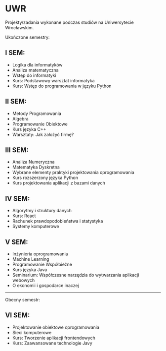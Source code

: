 # UWR
Projekty/zadania wykonane podczas studiów na Uniwersytecie Wrocławskim.

Ukończone semestry:

## **I SEM**:
- Logika dla informatyków
- Analiza matematyczna
- Wstęp do informatyki
- Kurs: Podstawowy warsztat informatyka
- Kurs: Wstęp do programowania w języku Python
  
## **II SEM**:
- Metody Programowania
- Algebra
- Programowanie Obiektowe
- Kurs języka C++
- Warsztaty: Jak założyć firmę?

## **III SEM**:
- Analiza Numeryczna
- Matematyka Dyskretna
- Wybrane elementy praktyki projektowania oprogramowania
- Kurs rozszerzony języka Python
- Kurs projektowania aplikacji z bazami danych

## **IV SEM**:
- Algorytmy i struktury danych
- Kurs: React
- Rachunek prawdopodobieństwa i statystyka
- Systemy komputerowe

## **V SEM**:
- Inżynieria oprogramowania
- Machine Learning
- Programowanie Współbieżne
- Kurs języka Java
- Seminarium: Współczesne narzędzia do wytwarzania aplikacji webowych
- O ekonomii i gospodarce inaczej

---

Obecny semestr:
## **VI SEM**:
- Projektowanie obiektowe oprogramowania
- Sieci komputerowe
- Kurs: Tworzenie aplikacji frontendowych
- Kurs: Zaawansowane technologie Javy
